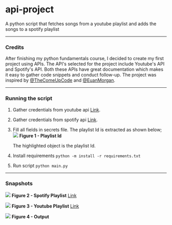 # api-project
A python script that fetches songs from a youtube playlist and adds the songs to a spotify playlist

<hr />

### Credits
After finishing my python fundamentals course, I decided to create my first project using APIs. The API's selected for the project include Youtube's API and Spotify's API. Both these APIs have great documentation which makes it easy to gather code snippets and conduct follow-up. The project was inspired by [@TheComeUpCode](https://github.com/TheComeUpCode) and [@EuanMorgan](https://github.com/EuanMorgan).

<hr />

### Running the script
1. Gather credentials from youtube api [Link](https://console.cloud.google.com/apis).
2. Gather credentials from spotify api [Link](https://developer.spotify.com/dashboard/).
3. Fill all fields in secrets file. The playlist Id is extracted as shown below;
![](https://github.com/roguecode25/api-project/blob/fa5b5f0d956b7293b04caead56cc8f1d42255308/snapshots/playlistid.png) 
**Figure 1 - Playlist Id**
    
    The highlighted object is the playlist Id.
4. Install requirements
    `python -m install -r requirements.txt`
5. Run script
    `python main.py`

<hr />

### Snapshots
![](https://github.com/roguecode25/api-project/blob/fa5b5f0d956b7293b04caead56cc8f1d42255308/snapshots/playlist.png) 
**Figure 2 - Spotify Playlist**
[Link](https://open.spotify.com/playlist/7CfmVtlNIjVlybif7tEa82?si=8d6ec30a038a403d)

![](https://github.com/roguecode25/api-project/blob/fa5b5f0d956b7293b04caead56cc8f1d42255308/snapshots/youtubesnapshot.png) 
**Figure 3 - Youtube Playlist**
[Link](https://youtube.com/playlist?list=PLWa4R2I19VH6xvVHSISkIZk_wkg-i3tTb)

![](https://github.com/roguecode25/api-project/blob/fa5b5f0d956b7293b04caead56cc8f1d42255308/snapshots/terminal2.png) 
**Figure 4 - Output**
